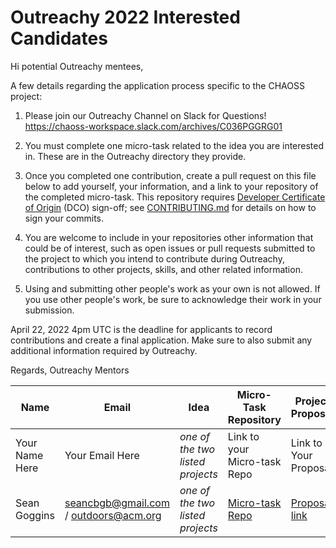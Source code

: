 # Outreachy 2022 Interested Candidates

Hi potential Outreachy mentees,

A few details regarding the application process specific to the CHAOSS project:

1) Please join our Outreachy Channel on Slack for Questions! https://chaoss-workspace.slack.com/archives/C036PGGRG01 

2) You must complete one micro-task related to the idea you are interested in. These are in the Outreachy directory they provide. 
3) Once you completed one contribution, create a pull request on this file below to add yourself, your information, and a link to your repository of the completed micro-task. This repository requires [Developer Certificate of Origin](https://developercertificate.org/) (DCO) sign-off; see [CONTRIBUTING.md](https://github.com/chaoss/governance/blob/main/CONTRIBUTING.md#code-or-document-change-contributions-github-interface) for details on how to sign your commits.

4) You are welcome to include in your repositories other information that could be of interest, such as open issues or pull requests submitted to the project to which you intend to contribute during Outreachy, contributions to other projects, skills, and other related information.

5) Using and submitting other people's work as your own is not allowed. If you use other people's work, be sure to acknowledge their work in your submission.

April 22, 2022 4pm UTC is the deadline for applicants to record contributions and create a final application. Make sure to also submit any additional information required by Outreachy. 

Regards,
Outreachy Mentors

| Name | Email | Idea | Micro-Task Repository | Project Proposal |
| --- | --- | --- | --- | --- |
| Your Name Here | Your Email Here |  _one of the two listed projects_ | Link to your Micro-task Repo | Link to Your Proposal |
| Sean Goggins | seancbgb@gmail.com / outdoors@acm.org | _one of the two listed projects_ | [Micro-task Repo](https://contribution-url.cow) | [Proposal link](https://myproposallink.tv) |
